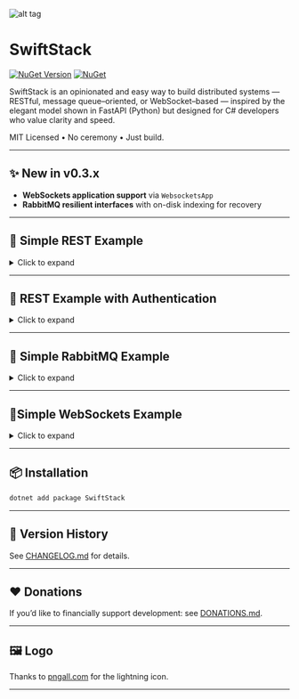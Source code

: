 ![alt tag](https://github.com/jchristn/swiftstack/blob/main/Assets/icon.ico?raw=true)

# SwiftStack

[![NuGet Version](https://img.shields.io/nuget/v/SwiftStack.svg?style=flat)](https://www.nuget.org/packages/SwiftStack/) [![NuGet](https://img.shields.io/nuget/dt/SwiftStack.svg)](https://www.nuget.org/packages/SwiftStack) 

SwiftStack is an opinionated and easy way to build distributed systems — RESTful, message queue–oriented, or WebSocket–based — inspired by the elegant model shown in FastAPI (Python) but designed for C# developers who value clarity and speed.

MIT Licensed • No ceremony • Just build.

---

## ✨ New in v0.3.x

- **WebSockets application support** via `WebsocketsApp`
- **RabbitMQ resilient interfaces** with on-disk indexing for recovery

---

## 🚀 Simple REST Example

<details>
<summary>Click to expand</summary>

```csharp
using SwiftStack;

class Program
{
    static async Task Main(string[] args)
    {
        SwiftStackApp app = new SwiftStackApp("My test application");

        app.Rest.Route("GET", "/", async (req) => "Hello world");

        app.Rest.Route("POST", "/loopback", async (req) => req.Data);

        app.Rest.Get("/search", async (req) =>
        {
            string query = req.Query["q"];
            if (string.IsNullOrEmpty(query)) query = "no query provided";
            int page = int.TryParse(req.Query["page"] as string, out int p) ? p : 1;

            return new
            {
                Query = query,
                Page = page,
                Message = $"Searching for '{query}' on page {page}"
            };
        });

        await app.Rest.Run();
    }
}
```
</details>

---

## 🔐 REST Example with Authentication

<details>
<summary>Click to expand</summary>

```csharp
using SwiftStack;

class Program
{
    static async Task Main(string[] args)
    {
        SwiftStackApp app = new SwiftStackApp("My secure app");
        app.Rest.AuthenticationRoute = AuthenticationRoute;

        app.Rest.Route("GET", "/authenticated", async (req) => "Hello, authenticated user", true);

        await app.Rest.Run();
    }

    static async Task<AuthResult> AuthenticationRoute(HttpContextBase ctx)
    {

        if (ctx.Request.Authorization?.Username == "user" &&
            ctx.Request.Authorization?.Password == "password")
        {
            ctx.Metadata = new { Authorized = true };                    
            return new AuthResult
            {
                AuthenticationResult = AuthenticationResultEnum.Success,
                AuthorizationResult = AuthorizationResultEnum.Permitted
            };
        }
        else
        {
            return new AuthResult
            {
                AuthenticationResult = AuthenticationResultEnum.NotFound,
                AuthorizationResult = AuthorizationResultEnum.DeniedImplicit
            };
        }
    }
}
```
</details>

---

## 📨 Simple RabbitMQ Example

<details>
<summary>Click to expand</summary>

SwiftStack includes **first-class RabbitMQ support**, including *resilient* producer/consumer and broadcaster/receiver patterns.  
Resilient modes use on-disk index files to recover state across process restarts.

```csharp
using SwiftStack;
using SwiftStack.RabbitMq;

// Initialize app and RabbitMQ integration
SwiftStackApp app = new SwiftStackApp("RabbitMQ Example");
RabbitMqApp rabbit = new RabbitMqApp(app);

// Define queue settings
QueueProperties queueProps = new QueueProperties
{
    Hostname = "localhost",
    Name = "demo-queue",
    AutoDelete = true
};

// Create producer and consumer
var producer = new RabbitMqProducer<string>(app.Logging, queueProps, 1024 * 1024);
var consumer = new RabbitMqConsumer<string>(app.Logging, queueProps, true);

consumer.MessageReceived += (sender, e) =>
{
    Console.WriteLine($"[Consumer] {e.Data}");
};

// Initialize and send
await producer.InitializeAsync();
await consumer.InitializeAsync();

for (int i = 1; i <= 5; i++)
{
    await producer.SendMessage($"Message {i}", Guid.NewGuid().ToString());
    await Task.Delay(500);
}
```

**Resilient** versions are identical except you use:

```csharp
var producer = new ResilientRabbitMqProducer<string>(app.Logging, queueProps, "./producer.idx", 1024 * 1024);
var consumer = new ResilientRabbitMqConsumer<string>(app.Logging, queueProps, "./consumer.idx", 4, true);
```

and the same for broadcaster/receiver via:

```csharp
var broadcaster = new RabbitMqBroadcaster<MyType>(...);
var receiver = new RabbitMqBroadcastReceiver<MyType>(...);
```
</details>

---

## 🔌Simple WebSockets Example

<details>
<summary>Click to expand</summary>

SwiftStack makes it trivial to stand up **WebSocket servers** with routing, default handlers, and direct server→client messaging.

```csharp
using SwiftStack;
using SwiftStack.Websockets;

SwiftStackApp app = new SwiftStackApp("WebSockets Demo");
WebsocketsApp wsApp = new WebsocketsApp(app);

// Route for "echo"
wsApp.AddRoute("echo", async (msg, token) =>
{
    await msg.RespondAsync($"Echo: {msg.DataAsString}");
});

// Default route
wsApp.DefaultRoute = async (msg, token) =>
{
    await msg.RespondAsync("No route matched, sorry!");
};

// Start server
app.LoggingSettings.EnableConsole = true;
Task serverTask = wsApp.Run("127.0.0.1", 9006, CancellationToken.None);

// Example: sending server→client message after connect
wsApp.ClientConnected += async (sender, client) =>
{
    await wsApp.WebsocketServer.SendAsync(client.Guid, "Welcome to the server!");
};

await serverTask;
```

**Client** (any WebSocket library works — here’s with `System.Net.WebSockets`):

```csharp
using var ws = new ClientWebSocket();
await ws.ConnectAsync(new Uri("ws://127.0.0.1:9006/echo"), CancellationToken.None);
await ws.SendAsync(Encoding.UTF8.GetBytes("Hello"), WebSocketMessageType.Text, true, CancellationToken.None);
```
</details>

---

## 📦 Installation

```bash
dotnet add package SwiftStack
```

---

## 📜 Version History

See [CHANGELOG.md](CHANGELOG.md) for details.

---

## ❤️ Donations

If you’d like to financially support development: see [DONATIONS.md](DONATIONS.md).

---

## 🖼 Logo

Thanks to [pngall.com](https://www.pngall.com/fast-png/download/92775/) for the lightning icon.

---
